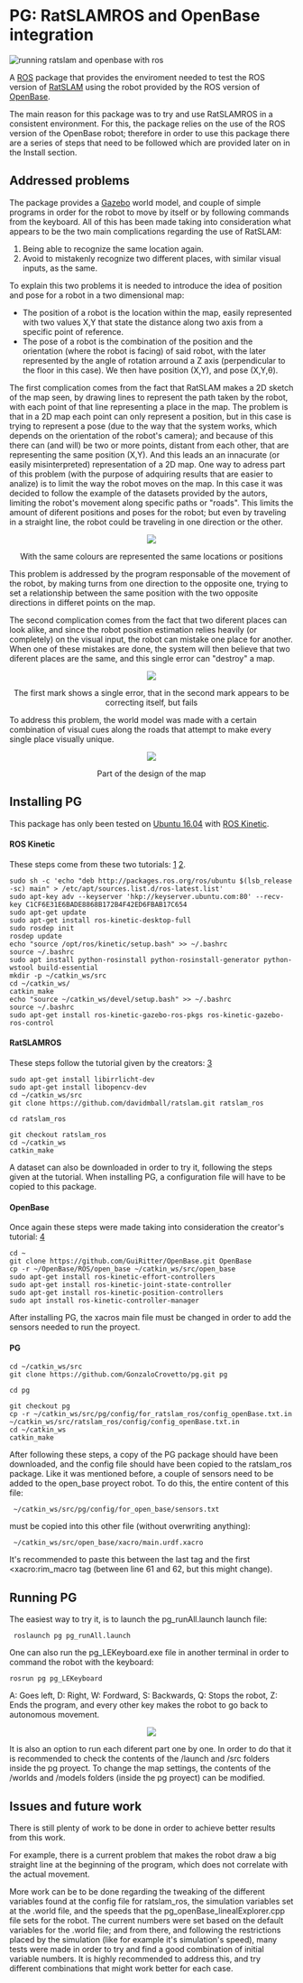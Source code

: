 # PG: RatSLAMROS and OpenBase integration
![running ratslam and openbase with ros](images/Running1.png)

A [ROS](https://www.ros.org/) package that provides the enviroment needed to test the ROS version of [RatSLAM](https://github.com/davidmball/ratslam/blob/wiki/RatSLAMROS.md) using the robot provided by the ROS version of [OpenBase](https://github.com/GuiRitter/OpenBase).

The main reason for this package was to try and use RatSLAMROS in a consistent environment. For this, the package relies on the use of the ROS version of the OpenBase robot; therefore in order to use this package there are a series of steps that need to be followed which are provided later on in the Install section. 

## Addressed problems

The package provides a [Gazebo](http://gazebosim.org/) world  model, and couple of simple programs in order for the robot to move by itself or by following commands from the keyboard. All of this has been made taking into consideration what appears to be the two main complications regarding the use of RatSLAM:
1. Being able to recognize the same location again.
2. Avoid to mistakenly recognize two different places, with similar visual inputs, as the same.

To explain this two problems it is needed to introduce the idea of position and pose for a robot in a two dimensional map:
- The position of a robot is the location within the map, easily represented with two values X,Y that state the distance along two axis from a specific point of reference.
- The pose of a robot is the combination of the position and the orientation (where the robot is facing) of said robot, with the later represented by the angle of rotation arround a Z axis (perpendicular to the floor in this case).
We then have position (X,Y), and pose (X,Y,θ).

The first complication comes from the fact that RatSLAM makes a 2D sketch of the map seen, by drawing lines to represent the path taken by the robot, with each point of that line representing a place in the map. The problem is that in a 2D map each point can only represent a position, but in this case is trying to represent a pose (due to the way that the system works, which depends on the orientation of the robot's camera); and because of this there can (and will) be two or more points, distant from each other, that are representing the same position (X,Y). And this leads an an innacurate (or easily misinterpreted) representation of a 2D map.
One way to adress part of this problem (with the purpose of adquiring results that are easier to analize) is to limit the way the robot moves on the map. In this case it was decided to follow the example of the datasets provided by the autors, limiting the robot's movement  along specific paths or "roads". This limits the amount of diferent positions and poses for the robot; but even by traveling in a straight line,  the robot could be traveling in one direction or the other.

<p align="center">
  <img src="images/oppositeDirection.png">
</p>
<p align="center" >With the same colours are represented the same locations or positions</p>

This problem is addressed by the program responsable of the movement of the robot, by making turns from one direction to the opposite one, trying to set a relationship between the same position with the two opposite directions in differet points on the map.

The second complication comes from the fact that two diferent places can look alike, and since the robot position estimation relies heavily (or completely) on the visual input, the robot can mistake one place for another.
When one of these mistakes are done, the system will then believe that two diferent places are the same, and this single error can "destroy" a map.


<p align="center">
  <img src="images/MapDestruction.png">
</p>
<p align="center">The first mark shows a single error, that in the second mark appears to be correcting itself, but fails</p>


To address this problem, the world model was made with a certain combination of visual cues along the roads that attempt to make every single place visually unique.

<p align="center">
  <img src="images/VisualCues.png">
</p>
<p align="center">Part of the design of the map</p>

## Installing PG
This package has only been tested on [Ubuntu 16.04](http://releases.ubuntu.com/16.04/) with [ROS Kinetic](http://wiki.ros.org/kinetic).

#### ROS Kinetic
These steps come from these two tutorials: [1](http://wiki.ros.org/kinetic/Installation/Ubuntu)
[2](http://wiki.ros.org/ROS/Tutorials/InstallingandConfiguringROSEnvironment).
```
sudo sh -c 'echo "deb http://packages.ros.org/ros/ubuntu $(lsb_release -sc) main" > /etc/apt/sources.list.d/ros-latest.list'
sudo apt-key adv --keyserver 'hkp://keyserver.ubuntu.com:80' --recv-key C1CF6E31E6BADE8868B172B4F42ED6FBAB17C654
sudo apt-get update
sudo apt-get install ros-kinetic-desktop-full
sudo rosdep init
rosdep update
echo "source /opt/ros/kinetic/setup.bash" >> ~/.bashrc
source ~/.bashrc
sudo apt install python-rosinstall python-rosinstall-generator python-wstool build-essential
mkdir -p ~/catkin_ws/src
cd ~/catkin_ws/
catkin_make
echo "source ~/catkin_ws/devel/setup.bash" >> ~/.bashrc
source ~/.bashrc
sudo apt-get install ros-kinetic-gazebo-ros-pkgs ros-kinetic-gazebo-ros-control
```
#### RatSLAMROS
These steps follow the tutorial given by the creators: [3](https://github.com/davidmball/ratslam/blob/wiki/RatSLAMROS.md
)
```
sudo apt-get install libirrlicht-dev
sudo apt-get install libopencv-dev
cd ~/catkin_ws/src
git clone https://github.com/davidmball/ratslam.git ratslam_ros
                                                                            cd ratslam_ros
                                                                            git checkout ratslam_ros
cd ~/catkin_ws
catkin_make
```
A dataset can also be downloaded in order to try it, following the steps given at the tutorial.
When installing PG, a configuration file will have to be copied to this package.

#### OpenBase
Once again these steps were made taking into consideration the creator's tutorial:  [4](https://github.com/GuiRitter/OpenBase
)
```
cd ~
git clone https://github.com/GuiRitter/OpenBase.git OpenBase
cp -r ~/OpenBase/ROS/open_base ~/catkin_ws/src/open_base
sudo apt-get install ros-kinetic-effort-controllers
sudo apt-get install ros-kinetic-joint-state-controller
sudo apt-get install ros-kinetic-position-controllers
sudo apt install ros-kinetic-controller-manager
```
After installing PG, the xacros main file must be changed in order to add the sensors needed to run the proyect.

#### PG
```
cd ~/catkin_ws/src
git clone https://github.com/GonzaloCrovetto/pg.git pg
                                                                            cd pg
                                                                            git checkout pg
cp -r ~/catkin_ws/src/pg/config/for_ratslam_ros/config_openBase.txt.in ~/catkin_ws/src/ratslam_ros/config/config_openBase.txt.in
cd ~/catkin_ws
catkin_make
```
After following these steps, a copy of the PG package should have been downloaded, and the config file should have been copied to the ratslam_ros package.
Like it was mentioned before, a couple of sensors need to be added to the open_base proyect robot. To do this, the entire content of this file:
```
 ~/catkin_ws/src/pg/config/for_open_base/sensors.txt
```
must be copied into this other file (without overwriting anything):
```
 ~/catkin_ws/src/open_base/xacro/main.urdf.xacro
```
It's recommended to paste this between the last </joint> tag and the first <xacro:rim_macro tag (between line 61 and 62, but this might change).

## Running PG

The easiest way to try it, is to launch the pg_runAll.launch launch file:
```
 roslaunch pg pg_runAll.launch
```
One can also run the pg_LEKeyboard.exe file in another terminal in order to command the robot with the keyboard:
```
rosrun pg pg_LEKeyboard
```
A: Goes left, D: Right, W: Fordward, S: Backwards, Q: Stops the robot, Z: Ends the program, and every other key makes the robot to go back to autonomous movement.

<p align="center">
  <img src="images/keyMap.png">
</p>

It is also an option to run each diferent part one by one. In order to do that it is recommended to check the contents of the /launch and /src folders inside the pg proyect.
To change the map settings, the contents of the /worlds and /models folders (inside the pg proyect) can be modified.

## Issues and future work

There is still plenty of work to be done in order to achieve better results from this work. 

For example, there is a current problem that makes the robot draw a big straight line at the beginning of the program, which does not correlate with the actual movement.

More work can be to be done regarding the tweaking of the different variables found at the config file for ratslam_ros, the simulation variables set at the .world file, and the speeds that the pg_openBase_linealExplorer.cpp file sets for the robot.
The current numbers were set based on the default variables for the .world file; and from there, and following the restrictions placed by the simulation (like for example it's simulation's speed), many tests were made in order to try and find a good combination of initial variable numbers. 
It is highly recommended to address this, and try different combinations that might work better for each case.

